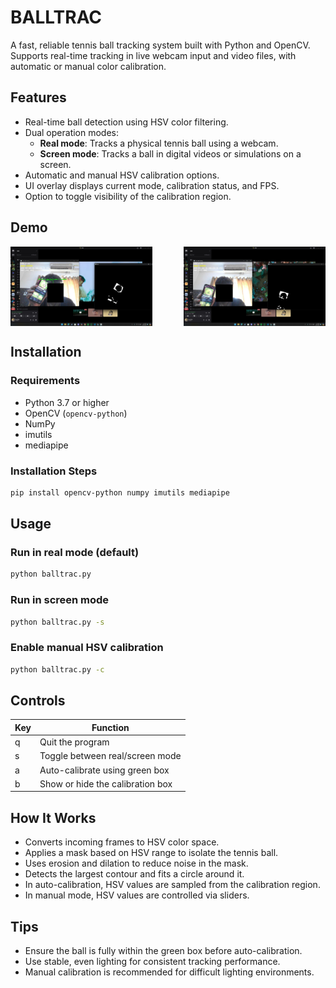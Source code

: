 # BALLTRAC

A fast, reliable tennis ball tracking system built with Python and OpenCV. Supports real-time tracking in live webcam input and video files, with automatic or manual color calibration.

## Features

- Real-time ball detection using HSV color filtering.
- Dual operation modes:
  - **Real mode**: Tracks a physical tennis ball using a webcam.
  - **Screen mode**: Tracks a ball in digital videos or simulations on a screen.
- Automatic and manual HSV calibration options.
- UI overlay displays current mode, calibration status, and FPS.
- Option to toggle visibility of the calibration region.

## Demo
<div style="display: flex; justify-content: space-between;">
  <img src="imgs/img1.jpg" alt="img1" style="width: 45%;"/>
  <img src="imgs/img2.jpg" alt="img2" style="width: 45%;"/>
</div>

## Installation

### Requirements

- Python 3.7 or higher
- OpenCV (`opencv-python`)
- NumPy
- imutils
- mediapipe

### Installation Steps

```bash
pip install opencv-python numpy imutils mediapipe
```

## Usage

### Run in real mode (default)

```bash
python balltrac.py
```

### Run in screen mode

```bash
python balltrac.py -s
```

### Enable manual HSV calibration

```bash
python balltrac.py -c
```

## Controls

| Key | Function                         |
| --- | -------------------------------- |
| q   | Quit the program                 |
| s   | Toggle between real/screen mode  |
| a   | Auto-calibrate using green box   |
| b   | Show or hide the calibration box |

## How It Works

- Converts incoming frames to HSV color space.
- Applies a mask based on HSV range to isolate the tennis ball.
- Uses erosion and dilation to reduce noise in the mask.
- Detects the largest contour and fits a circle around it.
- In auto-calibration, HSV values are sampled from the calibration region.
- In manual mode, HSV values are controlled via sliders.

## Tips

- Ensure the ball is fully within the green box before auto-calibration.
- Use stable, even lighting for consistent tracking performance.
- Manual calibration is recommended for difficult lighting environments.

